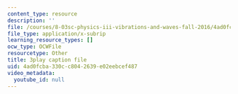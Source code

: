 ```yaml
---
content_type: resource
description: ''
file: /courses/8-03sc-physics-iii-vibrations-and-waves-fall-2016/4ad0fcba330cc8042639e02eebcef487_4ysFC9vd3GE.srt
file_type: application/x-subrip
learning_resource_types: []
ocw_type: OCWFile
resourcetype: Other
title: 3play caption file
uid: 4ad0fcba-330c-c804-2639-e02eebcef487
video_metadata:
  youtube_id: null
---
```

